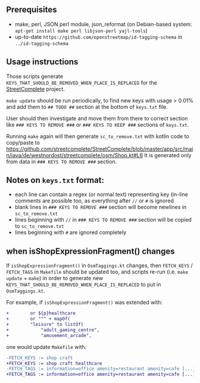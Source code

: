 ## Prerequisites
- make, perl, JSON perl module, json_reformat (on Debian-based system: `apt-get install make perl libjson-perl yajl-tools`)
- up-to-date `https://github.com/openstreetmap/id-tagging-schema` in `../id-tagging-schema`

## Usage instructions

Those scripts generate `KEYS_THAT_SHOULD_BE_REMOVED_WHEN_PLACE_IS_REPLACED` for the [StreetComplete](https://github.com/streetcomplete/StreetComplete) project.

`make update` should be run periodically, to find new keys with usage > 0.01%
and add them to `## TODO ##` section at the bottom of `keys.txt` file.

User should then investigate and move them from there to correct section
like `### KEYS TO REMOVE ###` or `### KEYS TO KEEP ###` sections of `keys.txt`.

Running `make` again will then generate `sc_to_remove.txt` with kotlin code to copy/paste to
https://github.com/streetcomplete/StreetComplete/blob/master/app/src/main/java/de/westnordost/streetcomplete/osm/Shop.kt#L6
It is generated only from data in `### KEYS TO REMOVE ###` section.

## Notes on `keys.txt` format:

* each line can contain a regex (or normal text) representing key (in-line comments are possible too, as everything after `//` or `#` is ignored
* blank lines in `### KEYS TO REMOVE ###` section will become newlines in `sc_to_remove.txt`
* lines beginning with `//` in `### KEYS TO REMOVE ###` section will be copied to `sc_to_remove.txt`
* lines beginning with `#` are ignored completely

## when isShopExpressionFragment() changes

If `isShopExpressionFragment()` in `OsmTaggings.kt` changes, then
`FETCH_KEYS` / `FETCH_TAGS` in `Makefile` should be updated too, and
scripts re-run (i.e. `make update` + `make`) in order to generate new
`KEYS_THAT_SHOULD_BE_REMOVED_WHEN_PLACE_IS_REPLACED` to put in
`OsmTaggings.kt`.

For example, if `isShopExpressionFragment()` was extended with:

```diff
+        or ${p}healthcare
+        or """ + mapOf(
+        "leisure" to listOf(
+            "adult_gaming_centre",
+            "amusement_arcade",
```

one would update `Makefile` with:

```diff
-FETCH_KEYS := shop craft
+FETCH_KEYS := shop craft healthcare
-FETCH_TAGS := information=office amenity=restaurant amenity=cafe [...]
+FETCH_TAGS := information=office amenity=restaurant amenity=cafe [...] leisure=adult_gaming_centre leisure=amusement_arcade
```
